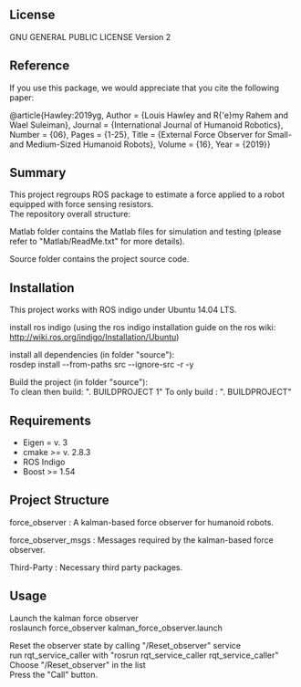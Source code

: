 ## License
GNU GENERAL PUBLIC LICENSE Version 2

## Reference

If you use this package, we would appreciate that you cite the following paper:  

@article{Hawley:2019yg,
	Author = {Louis Hawley and R{\'e}my Rahem and Wael Suleiman},
	Journal = {International Journal of Humanoid Robotics},
	Number = {06},
	Pages = {1-25},
	Title = {External Force Observer for Small- and Medium-Sized Humanoid Robots},
	Volume = {16},
	Year = {2019}}


## Summary

This project regroups ROS package to estimate a force applied to a robot equipped with force sensing resistors.   
The repository overall structure:

Matlab folder contains the Matlab files for simulation and testing (please refer to "Matlab/ReadMe.txt" for more details).

Source folder contains the project source code.

## Installation

This project works with ROS indigo under Ubuntu 14.04 LTS.  

install ros indigo (using the ros indigo installation guide on the ros wiki: http://wiki.ros.org/indigo/Installation/Ubuntu)
	
install all dependencies (in folder "source"):  
	rosdep install --from-paths src --ignore-src -r -y
	
Build the project (in folder "source"):  
    To clean then build:  ". BUILDPROJECT 1"
    To only build :       ". BUILDPROJECT"

## Requirements

* Eigen  = v. 3
* cmake >= v. 2.8.3
* ROS Indigo
* Boost >= 1.54

## Project Structure
	
force_observer : A kalman-based force observer for humanoid robots.

force_observer_msgs : Messages required by the kalman-based force observer.

Third-Party : Necessary third party packages.

## Usage

Launch the kalman force observer  
    roslaunch force_observer kalman_force_observer.launch

Reset the observer state by calling "/Reset_observer" service  
    run rqt_service_caller with "rosrun rqt_service_caller rqt_service_caller"  
    Choose "/Reset_observer" in the list  
    Press the "Call" button.
